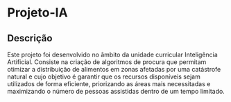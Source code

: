 # Projeto-IA

## Descrição
Este projeto foi desenvolvido no âmbito da unidade curricular Inteligência Artificial. Consiste na criação de algoritmos de procura que permitam otimizar a distribuição de alimentos em zonas afetadas por uma catástrofe natural e cujo objetivo é garantir que os recursos disponíveis sejam utilizados de forma eficiente, priorizando as áreas mais necessitadas e maximizando o número de pessoas assistidas dentro de um tempo limitado.

